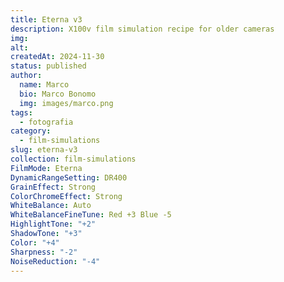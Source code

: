 ```yaml
---
title: Eterna v3
description: X100v film simulation recipe for older cameras
img: 
alt: 
createdAt: 2024-11-30
status: published
author:
  name: Marco
  bio: Marco Bonomo
  img: images/marco.png
tags:
  - fotografia
category:
  - film-simulations
slug: eterna-v3
collection: film-simulations
FilmMode: Eterna
DynamicRangeSetting: DR400
GrainEffect: Strong
ColorChromeEffect: Strong
WhiteBalance: Auto
WhiteBalanceFineTune: Red +3 Blue -5
HighlightTone: "+2"
ShadowTone: "+3"
Color: "+4"
Sharpness: "-2"
NoiseReduction: "-4"
---
```

